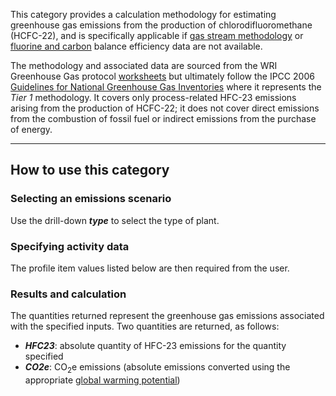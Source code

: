 This category provides a calculation methodology for estimating
greenhouse gas emissions from the production of chlorodifluoromethane
(HCFC-22), and is specifically applicable if [gas stream
methodology](HCFC22_gas_stream) or [fluorine and
carbon](HCFC22_fluorine_and_carbon) balance efficiency data are not
available.

The methodology and associated data are sourced from the WRI Greenhouse
Gas protocol
[worksheets](http://www.ghgprotocol.org/calculation-tools/all-tools) but
ultimately follow the IPCC 2006 [Guidelines for National Greenhouse Gas
Inventories](http://www.ipcc-nggip.iges.or.jp/public/2006gl/index.html)
where it represents the *Tier 1* methodology. It covers only
process-related HFC-23 emissions arising from the production of HCFC-22;
it does not cover direct emissions from the combustion of fossil fuel or
indirect emissions from the purchase of energy.

-----

## How to use this category

### Selecting an emissions scenario

Use the drill-down ***type*** to select the type of plant.

### Specifying activity data

The profile item values listed below are then required from the user.

### Results and calculation

The quantities returned represent the greenhouse gas emissions
associated with the specified inputs. Two quantities are returned, as
follows:

  - ***HFC23***: absolute quantity of HFC-23 emissions for the quantity
    specified
  - ***CO2e***: CO<sub>2</sub>e emissions (absolute emissions converted using
    the appropriate [global warming
    potential](Greenhouse_gases_Global_warming_potentials))
